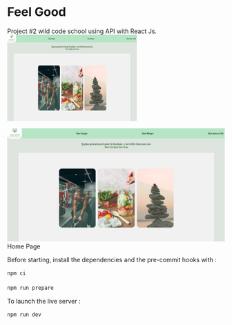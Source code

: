# Feel Good
Project #2 wild code school using API with React Js.
<img src="img/feel_good.png" alt="Texte alternatif" width="300" height="200">

 ![HOME PAGE](img/feel_good.png "Home Page")   Home Page
 



Before starting, install the dependencies and the pre-commit hooks with :

```bash
npm ci

npm run prepare

```

To launch the live server :

```bash
npm run dev

```



